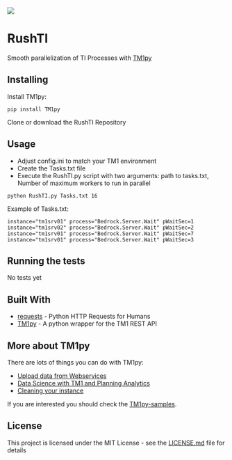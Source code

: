 <img src="https://s3-ap-southeast-2.amazonaws.com/downloads.cubewise.com/web_assets/tm1py-asset/rushti-noBackground.png" />

# RushTI

Smooth parallelization of TI Processes with [TM1py](https://code.cubewise.com/tm1py-overview)

## Installing

Install TM1py:
```
pip install TM1py
```

Clone or download the RushTI Repository


## Usage

* Adjust config.ini to match your TM1 environment
* Create the Tasks.txt file
* Execute the RushTI.py script with two arguments: path to tasks.txt, Number of maximum workers to run in parallel

```
python RushTI.py Tasks.txt 16
```

Example of Tasks.txt:
```
instance="tm1srv01" process="Bedrock.Server.Wait" pWaitSec=1
instance="tm1srv02" process="Bedrock.Server.Wait" pWaitSec=2
instance="tm1srv01" process="Bedrock.Server.Wait" pWaitSec=7
instance="tm1srv01" process="Bedrock.Server.Wait" pWaitSec=3
```

## Running the tests

No tests yet


## Built With

* [requests](http://docs.python-requests.org/en/master/) - Python HTTP Requests for Humans
* [TM1py](https://github.com/cubewise-code/TM1py) - A python wrapper for the TM1 REST API

## More about TM1py
There are lots of things you can do with TM1py:
* [Upload data from Webservices](https://code.cubewise.com/tm1py-help-content/upload-exchange-rate-from-a-webservice)
* [Data Science with TM1 and Planning Analytics](https://code.cubewise.com/blog/data-science-with-tm1-planning-analytics)
* [Cleaning your instance](https://code.cubewise.com/tm1py-help-content/cleanup-your-tm1-application)

If you are interested you should check the [TM1py-samples](https://github.com/cubewise-code/TM1py-samples).


## License

This project is licensed under the MIT License - see the [LICENSE.md](LICENSE.md) file for details

